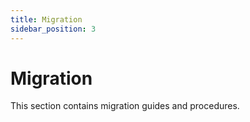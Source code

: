 ```yaml
---
title: Migration
sidebar_position: 3
---
```


# Migration

This section contains migration guides and procedures.